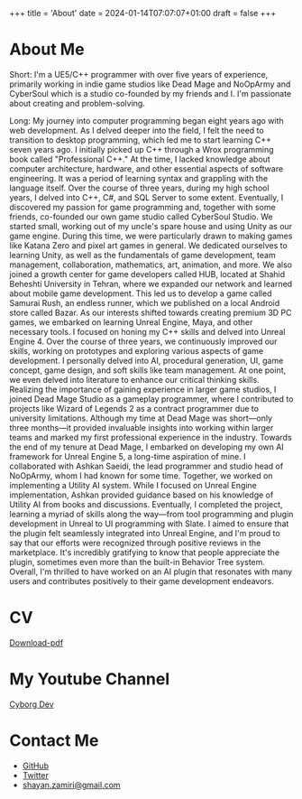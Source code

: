 +++ 
title = 'About' 
date = 2024-01-14T07:07:07+01:00
draft = false 
+++

# About Me

Short: I'm a UE5/C++ programmer with over five years of experience, primarily working in indie game studios like Dead Mage and NoOpArmy and CyberSoul which is a studio co-founded by my friends and I. I'm passionate about creating and problem-solving.

Long: My journey into computer programming began eight years ago with web development. As I delved deeper into the field, I felt the need to transition to desktop programming, which led me to start learning C++ seven years ago. I initially picked up C++ through a Wrox programming book called "Professional C++." At the time, I lacked knowledge about computer architecture, hardware, and other essential aspects of software engineering. It was a period of learning syntax and grappling with the language itself.
Over the course of three years, during my high school years, I delved into C++, C#, and SQL Server to some extent. Eventually, I discovered my passion for game programming and, together with some friends, co-founded our own game studio called CyberSoul Studio. We started small, working out of my uncle's spare house and using Unity as our game engine.
During this time, we were particularly drawn to making games like Katana Zero and pixel art games in general. We dedicated ourselves to learning Unity, as well as the fundamentals of game development, team management, collaboration, mathematics, art, animation, and more. We also joined a growth center for game developers called HUB, located at Shahid Beheshti University in Tehran, where we expanded our network and learned about mobile game development. This led us to develop a game called Samurai Rush, an endless runner, which we published on a local Android store called Bazar.
As our interests shifted towards creating premium 3D PC games, we embarked on learning Unreal Engine, Maya, and other necessary tools. I focused on honing my C++ skills and delved into Unreal Engine 4. Over the course of three years, we continuously improved our skills, working on prototypes and exploring various aspects of game development. I personally delved into AI, procedural generation, UI, game concept, game design, and soft skills like team management. At one point, we even delved into literature to enhance our critical thinking skills.
Realizing the importance of gaining experience in larger game studios, I joined Dead Mage Studio as a gameplay programmer, where I contributed to projects like Wizard of Legends 2 as a contract programmer due to university limitations. Although my time at Dead Mage was short—only three months—it provided invaluable insights into working within larger teams and marked my first professional experience in the industry.
Towards the end of my tenure at Dead Mage, I embarked on developing my own AI framework for Unreal Engine 5, a long-time aspiration of mine. I collaborated with Ashkan Saeidi, the lead programmer and studio head of NoOpArmy, whom I had known for some time. Together, we worked on implementing a Utility AI system. While I focused on Unreal Engine implementation, Ashkan provided guidance based on his knowledge of Utility AI from books and discussions.
Eventually, I completed the project, learning a myriad of skills along the way—from tool programming and plugin development in Unreal to UI programming with Slate. I aimed to ensure that the plugin felt seamlessly integrated into Unreal Engine, and I'm proud to say that our efforts were recognized through positive reviews in the marketplace. It's incredibly gratifying to know that people appreciate the plugin, sometimes even more than the built-in Behavior Tree system.
Overall, I'm thrilled to have worked on an AI plugin that resonates with many users and contributes positively to their game development endeavors.

# CV

   [Download-pdf](https://github.com/Shayan-Zamiri/Shayan-Zamiri.github.io/blob/main/ShayanZamiri_CV_GameplayProgrammer.pdf)

# My Youtube Channel

  [Cyborg Dev](https://www.youtube.com/channel/UCj7xbRxsGHx2bOdgvpKr3mw)

# Contact Me

- [GitHub](https://github.com/Shayan-Zamiri)
- [Twitter](https://twitter.com/Shayan_Zamiri)
- <shayan.zamiri@gmail.com>